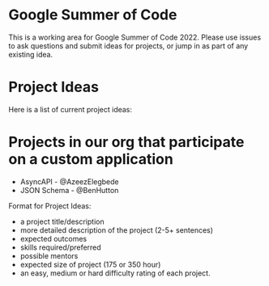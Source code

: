 # Google Summer of Code
This is a working area for Google Summer of Code 2022. Please use issues to ask questions and submit ideas for projects, or jump in as part of any existing idea.

# Project Ideas
Here is a list of current project ideas:

# Projects in our org that participate on a custom application
- AsyncAPI - @AzeezElegbede
- JSON Schema - @BenHutton

Format for Project Ideas:

- a project title/description 
- more detailed description of the project (2-5+ sentences) 
- expected outcomes 
- skills required/preferred
- possible mentors 
- expected size of project (175 or 350 hour) 
- an easy, medium or hard difficulty rating of each project.
